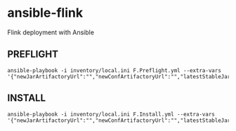 # ansible-flink
Flink deployment with Ansible

## PREFLIGHT
```
ansible-playbook -i inventory/local.ini F.Preflight.yml --extra-vars '{"newJarArtifactoryUrl":"","newConfArtifactoryUrl":"","latestStableJarArtifactoryUrl":"","latestStableConfArtifactoryUrl":"","clusterName":""}'
```

## INSTALL
```
ansible-playbook -i inventory/local.ini F.Install.yml --extra-vars '{"newJarArtifactoryUrl":"","newConfArtifactoryUrl":"","latestStableJarArtifactoryUrl":"","latestStableConfArtifactoryUrl":"","clusterName":""}'
```
